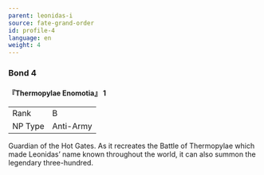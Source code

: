 ```yaml
---
parent: leonidas-i
source: fate-grand-order
id: profile-4
language: en
weight: 4
---
```


### Bond 4

#### 『Thermopylae Enomotia』 1

<table>
  <tr><td>Rank</td><td>B</td></tr>
  <tr><td>NP Type</td><td>Anti-Army</td></tr>
</table>

Guardian of the Hot Gates.
As it recreates the Battle of Thermopylae which made Leonidas’ name known throughout the world, it can also summon the legendary three-hundred.
